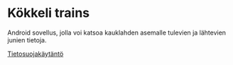 # Kökkeli trains

Android sovellus, jolla voi katsoa kauklahden asemalle tulevien ja lähtevien junien tietoja.

[Tietosuojakäytäntö](tietosuojakaytanto.md)
